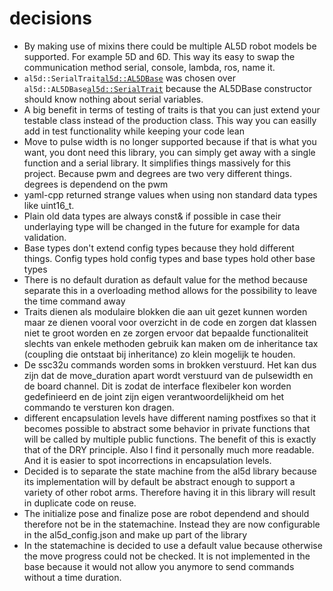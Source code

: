 # decisions
* By making use of mixins there could be multiple AL5D robot models be supported. For example 5D and 6D. This way its easy to swap the communication method serial, console, lambda, ros, name it.
* <code>al5d::SerialTrait<al5d::AL5DBase></code> was chosen over <code>al5d::AL5DBase<al5d::SerialTrait></code> because the AL5DBase constructor should know nothing about serial variables.
* A big benefit in terms of testing of traits is that you can just extend your testable class instead of the production class. This way you can easilly add in test functionality while keeping your code lean
* Move to pulse width is no longer supported because if that is what you want, you dont need this library, you can simply get away with a single function and a serial library. It simplifies things massively for this project. Because pwm and degrees are two very different things. degrees is dependend on the pwm
* yaml-cpp returned strange values when using non standard data types like uint16_t.
* Plain old data types are always const& if possible in case their underlaying type will be changed in the future for example for data validation.
* Base types don't extend config types because they hold different things. Config types hold config types and base types hold other base types
* There is no default duration as default value for the method because separate this in a overloading method allows for the possibility to leave the time command away
* Traits dienen als modulaire blokken die aan uit gezet kunnen worden maar ze dienen vooral voor overzicht in de code en zorgen dat klassen niet te groot worden en ze zorgen ervoor dat bepaalde functionaliteit slechts van enkele methoden gebruik kan maken om de inheritance tax (coupling die ontstaat bij inheritance) zo klein mogelijk te houden.
* De ssc32u commands worden soms in brokken verstuurd. Het kan dus zijn dat de move_duration apart wordt verstuurd van de pulsewidth en de board channel. Dit is zodat de interface flexibeler kon worden gedefinieerd en de joint zijn eigen verantwoordelijkheid om het commando te versturen kon dragen.
* different encapsulation levels have different naming postfixes so that it becomes possible to abstract some behavior in private functions that will be called by multiple public functions. The benefit of this is exactly that of the DRY principle. Also I find it personally much more readable. And it is easier to spot incorrections in encapsulation levels.
* Decided is to separate the state machine from the al5d library because its implementation will by default be abstract enough to support a variety of other robot arms. Therefore having it in this library will result in duplicate code on reuse.
* The initialize pose and finalize pose are robot dependend and should therefore not be in the statemachine. Instead they are now configurable in the al5d_config.json and make up part of the library
* In the statemachine is decided to use a default value because otherwise the move progress could not be checked. It is not implemented in the base because it would not allow you anymore to send commands without a time duration.
